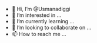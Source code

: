 - 👋 Hi, I’m @Usmanadiggi
- 👀 I’m interested in ...
- 🌱 I’m currently learning ...
- 💞️ I’m looking to collaborate on ...
- 📫 How to reach me ...

<!---
Usmanadiggi/Usmanadiggi is a ✨ special ✨ repository because its `README.md` (this file) appears on your GitHub profile.
You can click the Preview link to take a look at your changes.
--->
